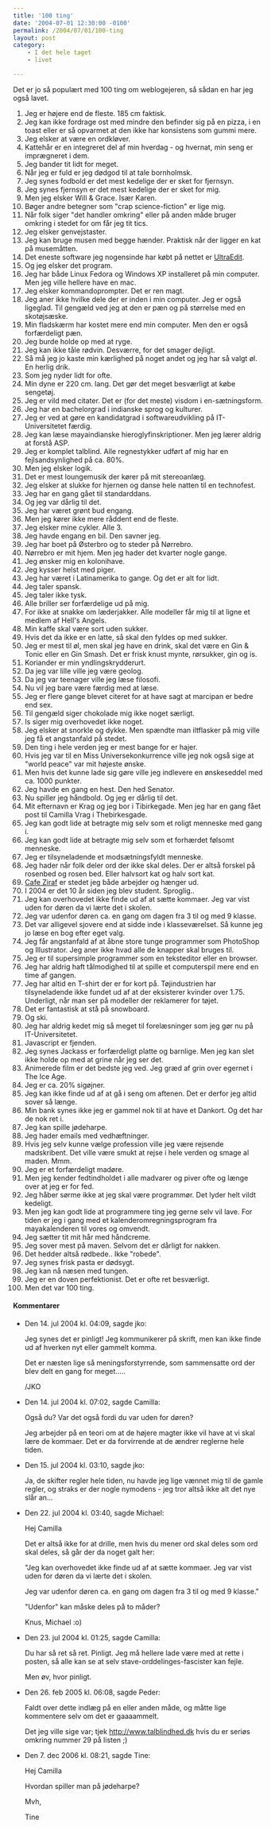 ```yaml
---
title: '100 ting'
date: '2004-07-01 12:30:00 -0100'
permalink: /2004/07/01/100-ting
layout: post
category:
    - I det hele taget
    - livet

---
```

Det er jo så populært med 100 ting om weblogejeren, så sådan en har jeg også lavet.

1. Jeg er højere end de fleste. 185 cm faktisk.
2. Jeg kan ikke fordrage ost med mindre den befinder sig på en pizza, i en toast eller er så opvarmet at den ikke har konsistens som gummi mere.
3. Jeg elsker at være en ordkløver.
4. Kattehår er en integreret del af min hverdag - og hvernat, min seng er imprægneret i dem.
5. Jeg bander tit lidt for meget.
6. Når jeg er fuld er jeg dødgod til at tale bornholmsk.
7. Jeg synes fodbold er det mest kedelige der er sket for fjernsyn.
8. Jeg synes fjernsyn er det mest kedelige der er sket for mig.
9. Men jeg elsker Will & Grace. Især Karen.
10. Bøger andre betegner som "crap science-fiction" er lige mig.
11. Når folk siger "det handler omkring" eller på anden måde bruger omkring i stedet for om får jeg tit tics.
12. Jeg elsker genvejstaster.
13. Jeg kan bruge musen med begge hænder. Praktisk når der ligger en kat på musemåtten.
14. Det eneste software jeg nogensinde har købt på nettet er [UltraEdit](http://www.ultraedit.com).
15. Og jeg elsker det program.
16. Jeg har både Linux Fedora og Windows XP installeret på min computer. Men jeg ville hellere have en mac.
17. Jeg elsker kommandoprompter. Det er ren magt.
18. Jeg aner ikke hvilke dele der er inden i min computer. Jeg er også ligeglad. Til gengæld ved jeg at den er pæn og på størrelse med en skotøjsæske.
19. Min fladskærm har kostet mere end min computer. Men den er også forfærdeligt pæn.
20. Jeg burde holde op med at ryge.
21. Jeg kan ikke tåle rødvin. Desværre, for det smager dejligt.
22. Så må jeg jo kaste min kærlighed på noget andet og jeg har så valgt øl. En herlig drik.
23. Som jeg nyder lidt for ofte.
24. Min dyne er 220 cm. lang. Det gør det meget besværligt at købe sengetøj.
25. Jeg er vild med citater. Det er (for det meste) visdom i en-sætningsform.
26. Jeg har en bachelorgrad i indianske sprog og kulturer.
27. Jeg er ved at gøre en kandidatgrad i softwareudvikling på IT-Universitetet færdig.
28. Jeg kan læse mayaindianske hieroglyfinskriptioner. Men jeg lærer aldrig at forstå ASP.
29. Jeg er komplet talblind. Alle regnestykker udført af mig har en fejlsandsynlighed på ca. 80%.
30. Men jeg elsker logik.
31. Det er mest loungemusik der kører på mit stereoanlæg.
32. Jeg elsker at slukke for hjernen og danse hele natten til en technofest.
33. Jeg har en gang gået til standarddans.
34. Og jeg var dårlig til det.
35. Jeg har været grønt bud engang.
36. Men jeg kører ikke mere råddent end de fleste.
37. Jeg elsker mine cykler. Alle 3.
38. Jeg havde engang en bil. Den savner jeg.
39. Jeg har boet på Østerbro og to steder på Nørrebro.
40. Nørrebro er mit hjem. Men jeg hader det kvarter nogle gange.
41. Jeg ønsker mig en kolonihave.
42. Jeg kysser helst med piger.
43. Jeg har været i Latinamerika to gange. Og det er alt for lidt.
44. Jeg taler spansk.
45. Jeg taler ikke tysk.
46. Alle briller ser forfærdelige ud på mig.
47. For ikke at snakke om læderjakker. Alle modeller får mig til at ligne et medlem af Hell's Angels.
48. Min kaffe skal være sort uden sukker.
49. Hvis det da ikke er en latte, så skal den fyldes op med sukker.
50. Jeg er mest til øl, men skal jeg have en drink, skal det være en Gin & Tonic eller en Gin Smash. Det er frisk knust mynte, rørsukker, gin og is.
51. Koriander er min yndlingskrydderurt.
52. Da jeg var lille ville jeg være geolog.
53. Da jeg var teenager ville jeg læse filosofi.
54. Nu vil jeg bare være færdig med at læse.
55. Jeg er flere gange blevet citeret for at have sagt at marcipan er bedre end sex.
56. Til gengæld siger chokolade mig ikke noget særligt.
57. Is siger mig overhovedet ikke noget.
58. Jeg elsker at snorkle og dykke. Men spændte man iltflasker på mig ville jeg få et angstanfald på stedet.
59. Den ting i hele verden jeg er mest bange for er hajer.
60. Hvis jeg var til en Miss Universekonkurrence ville jeg nok også sige at "world peace" var mit højeste ønske.
61. Men hvis det kunne lade sig gøre ville jeg indlevere en ønskeseddel med ca. 1000 punkter.
62. Jeg havde en gang en hest. Den hed Senator.
63. Nu spiller jeg håndbold. Og jeg er dårlig til det.
64. Mit efternavn er Krag og jeg bor i Tibirkegade. Men jeg har en gang fået post til Camilla Vrag i Thebirkesgade.
65. Jeg kan godt lide at betragte mig selv som et roligt menneske med gang i.
66. Jeg kan godt lide at betragte mig selv som et forhærdet følsomt menneske.
67. Jeg er tilsyneladende et modsætningsfyldt menneske.
68. Jeg hader når folk deler ord der ikke skal deles. Der er altså forskel på rosenbed og rosen bed. Eller halvsort kat og halv sort kat.
69. [Cafe Ziraf](http://www.cafe-ziraf.dk) er stedet jeg både arbejder og hænger ud.
70. I 2004 er det 10 år siden jeg blev student. Sproglig..
71. Jeg kan overhovedet ikke finde ud af at sætte kommaer. Jeg var vist uden for døren da vi lærte det i skolen.
72. Jeg var udenfor døren ca. en gang om dagen fra 3 til og med 9 klasse.
73. Det var alligevel sjovere end at sidde inde i klasseværelset. Så kunne jeg jo læse en bog efter eget valg.
74. Jeg får angstanfald af at åbne store tunge programmer som PhotoShop og Illustrator. Jeg aner ikke hvad alle de knapper skal bruges til.
75. Jeg er til supersimple programmer som en teksteditor eller en browser.
76. Jeg har aldrig haft tålmodighed til at spille et computerspil mere end en time af gangen.
77. Jeg har altid en T-shirt der er for kort på. Tøjindustrien har tilsyneladende ikke fundet ud af at der eksisterer kvinder over 1.75. Underligt, når man ser på modeller der reklamerer for tøjet.
78. Det er fantastisk at stå på snowboard.
79. Og ski.
80. Jeg har aldrig kedet mig så meget til forelæsninger som jeg gør nu på IT-Universitetet.
81. Javascript er fjenden.
82. Jeg synes Jackass er forfærdeligt platte og barnlige. Men jeg kan slet ikke holde op med at grine når jeg ser det.
83. Animerede film er det bedste jeg ved. Jeg græd af grin over egernet i The Ice Age.
84. Jeg er ca. 20% sigøjner.
85. Jeg kan ikke finde ud af at gå i seng om aftenen. Det er derfor jeg altid sover så længe.
86. Min bank synes ikke jeg er gammel nok til at have et Dankort. Og det har de nok ret i.
87. Jeg kan spille jødeharpe.
88. Jeg hader emails med vedhæftninger.
89. Hvis jeg selv kunne vælge profession ville jeg være rejsende madskribent. Det ville være smukt at rejse i hele verden og smage al maden. Mmm.
90. Jeg er et forfærdeligt madøre.
91. Men jeg kender fedtindholdet i alle madvarer og piver ofte og længe over at jeg er for fed.
92. Jeg håber sørme ikke at jeg skal være programmør. Det lyder helt vildt kedeligt.
93. Men jeg kan godt lide at programmere ting jeg gerne selv vil lave. For tiden er jeg i gang med et kalenderomregningsprogram fra mayakalenderen til vores og omvendt.
94. Jeg sætter tit mit hår med håndcreme.
95. Jeg sover mest på maven. Selvom det er dårligt for nakken.
96. Det hedder altså rødbede.. Ikke "robede".
97. Jeg synes frisk pasta er dødsygt.
98. Jeg kan nå næsen med tungen.
99. Jeg er en doven perfektionist. Det er ofte ret besværligt.
100. Men det var 100 ting.

<div class="vintage-comments">
<h4>Kommentarer </h4>
<ul class="vintage-comments-list"><li>
<p class="comment-meta">Den <time datetime="2004-07-14T16:09:14+02:00">14. jul 2004 kl.  04:09</time>, sagde jko:</p>
<p>Jeg synes det er pinligt! Jeg kommunikerer på skrift, men kan ikke finde ud af hverken nyt eller gammelt komma.</p>
<p>Det er næsten lige så meningsforstyrrende, som sammensatte ord der blev delt en gang for meget.....</p>
<p>/JKO</p>
</li>
<li>
<p class="comment-meta">Den <time datetime="2004-07-14T19:02:03+02:00">14. jul 2004 kl.  07:02</time>, sagde Camilla:</p>
<p>Også du? Var det også fordi du var uden for døren?</p>
<p>Jeg arbejder på en teori om at de højere magter ikke vil have at vi skal lære de kommaer. Det er da forvirrende at de ændrer reglerne hele tiden.</p>
</li>
<li>
<p class="comment-meta">Den <time datetime="2004-07-15T15:10:02+02:00">15. jul 2004 kl.  03:10</time>, sagde jko:</p>
<p>Ja, de skifter regler hele tiden, nu havde jeg lige vænnet mig til de gamle regler, og straks er der nogle nymodens - jeg tror altså ikke alt det nye slår an...</p>
</li>
<li>
<p class="comment-meta">Den <time datetime="2004-07-22T15:40:14+02:00">22. jul 2004 kl.  03:40</time>, sagde Michael:</p>
<p>Hej Camilla</p>
<p>Det er altså ikke for at drille, men hvis du mener ord skal deles som ord skal deles, så går der da noget galt her:</p>
<p>"Jeg kan overhovedet ikke finde ud af at sætte kommaer. Jeg var vist uden for døren da vi lærte det i skolen.</p>
<p>Jeg var udenfor døren ca. en gang om dagen fra 3 til og med 9 klasse."</p>
<p>"Udenfor" kan måske deles på to måder?</p>
<p>Knus, Michael :o)</p>
</li>
<li>
<p class="comment-meta">Den <time datetime="2004-07-23T13:25:57+02:00">23. jul 2004 kl.  01:25</time>, sagde Camilla:</p>
<p>Du har så ret så ret. Pinligt. Jeg må hellere lade være med at rette i posten, så alle kan se at selv stave-orddelinges-fascister kan fejle.</p>
<p>Men øv, hvor pinligt.</p>
</li>
<li>
<p class="comment-meta">Den <time datetime="2005-02-26T18:08:44+01:00">26. feb 2005 kl.  06:08</time>, sagde Peder:</p>
<p>Faldt over dette indlæg på en eller anden måde, og måtte lige kommentere selv om det er gaaaammelt.</p>
<p>Det jeg ville sige var; tjek <a href="http://www.talblindhed.dk">http://www.talblindhed.dk</a> hvis du er seriøs omkring nummer 29 på listen ;)</p>
</li>
<li>
<p class="comment-meta">Den <time datetime="2006-12-07T20:21:53+01:00">7. dec 2006 kl.  08:21</time>, sagde Tine:</p>
<p>Hej Camilla</p>
<p>Hvordan spiller man på jødeharpe?</p>
<p>Mvh,</p>
<p>Tine</p>
</li>
</ul>
</div>
